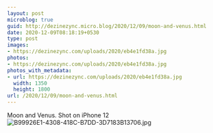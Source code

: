 ```yaml
---
layout: post
microblog: true
guid: http://dezinezync.micro.blog/2020/12/09/moon-and-venus.html
date: 2020-12-09T08:18:19+0530
type: post
images:
- https://dezinezync.com/uploads/2020/eb4e1fd38a.jpg
photos:
- https://dezinezync.com/uploads/2020/eb4e1fd38a.jpg
photos_with_metadata:
- url: https://dezinezync.com/uploads/2020/eb4e1fd38a.jpg
  width: 1350
  height: 1800
url: /2020/12/09/moon-and-venus.html
---
```

Moon and Venus. Shot on iPhone 12
![B99926E1-4308-418C-B7DD-3D7183B13706.jpg](https://dezinezync.com/uploads/2020/eb4e1fd38a.jpg)

